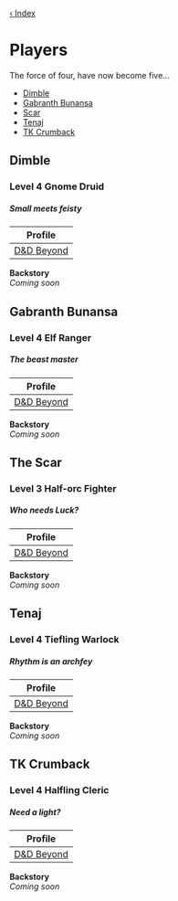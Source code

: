 [‹ Index](README.md)

# Players
The force of four, have now become five...

* [Dimble](#episode-01)
* [Gabranth Bunansa](#episode-02)
* [Scar](#the-scar)
* [Tenaj](#episode-03)
* [TK Crumback](#tk-crumback)

## Dimble
### Level 4 Gnome Druid
##### Small meets feisty

| Profile                                                                         |
|---------------------------------------------------------------------------------|
| [D&D Beyond](https://www.dndbeyond.com/profile/memily_mike/characters/17102101) |

**Backstory**  
_Coming soon_

## Gabranth Bunansa
### Level 4 Elf Ranger
##### The beast master

| Profile                                                                             |
|-------------------------------------------------------------------------------------|
| [D&D Beyond](https://www.dndbeyond.com/profile/GabranthBunansa/characters/16964899) |

**Backstory**  
_Coming soon_

## The Scar
### Level 3 Half-orc Fighter
##### Who needs Luck?

| Profile                                                                     |
|-----------------------------------------------------------------------------|
| [D&D Beyond](https://www.dndbeyond.com/profile/TheScar/characters/19843629) |

**Backstory**  
_Coming soon_

## Tenaj
### Level 4 Tiefling Warlock
##### Rhythm is an archfey

| Profile                                                                           |
|-----------------------------------------------------------------------------------|
| [D&D Beyond](https://www.dndbeyond.com/profile/Shakeyourjunk/characters/16848230) |

**Backstory**  
_Coming soon_

## TK Crumback
### Level 4 Halfling Cleric
##### Need a light?

| Profile                                                                    |
|----------------------------------------------------------------------------|
| [D&D Beyond](https://www.dndbeyond.com/profile/badlin/characters/17102170) |

**Backstory**  
_Coming soon_

